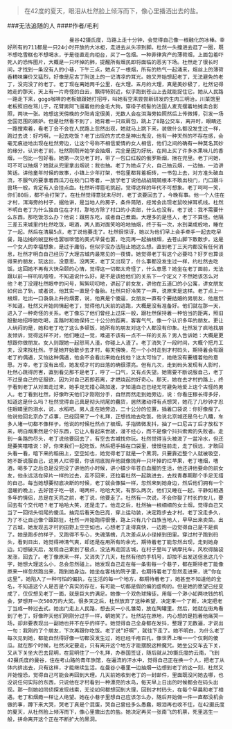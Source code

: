 > 在42度的夏天，眼泪从杜然脸上倾泻而下，像心里播洒出去的盐。

###无法追随的人
####作者/毛利

						曼谷42摄氏度，马路上走十分钟，会觉得自己像一根融化的冰棒。幸好所有的711都是一只24小时开放的大冰柜，走进去从头凉到脚。杜然一头撞进去逛了一圈，既不想吃雪糕也不想喝水，于是径直走向柜台，买了一包烟。一种菲律宾产的薄荷烟，上面包着吓死人的恐怖图片，大概是一只坏掉的肺，提醒所有烟民即将面临的恶劣下场。杜然走了很长时间，才找到一条没有人的小巷，下午三点，她点了一根烟，所有的热气一起涌来，烟丝上的薄荷香精味廉价又猛烈，好像是尼古丁附送上的一记清凉的耳光。她又开始想起老丁，无法避免的老丁，没完没了的老丁。老丁现在离她两千公里，在大理。五月的大理，真是美妙极了，杜然记得她走的那天，天上有一片奇怪的白云，飘得特别近，似乎跑到苍山上去就能捉住它。她从人民路一路走下来，gogo咖啡的老板娘跟她打招呼，叫她有空来尝尝新研发的生肉三明治，川菜馆里老板照旧在骂儿子，花臂男阿飞遛着他的金毛大狗，穿褂子梳髻的法国人麦克摆着地摊卖合影照，两块一张。她想这天傍晚的夕阳肯定很美，无数人会在洱海旁拍照然后上传微博，引发一场全国范围的嫉妒。但是杜然看不到了，她背着一只双肩包，跳上了8路公交车，离开时，眼睛还一路搜索着，看老丁会不会在人民路上忽然出现，她就马上跳下来，装做什么都没发生过一样，跑过去说：好巧啊，一起去吃饭？老丁出现的方式总是神出鬼没，他有一种天然的不存在感，会毫无痕迹地出现在杜然旁边，让这个号称不相信爱情的女人相信，他们之间的确有一种莫名其妙的缘分。认识老丁前，杜然刚刚开始学会抽烟，完全是因为好玩，在网上买了许多水果味儿的香烟，一包比一包好看。她第一次见老丁时，带了一包口红般的俄罗斯烟，揣在兜里。老丁问她，可不可以抽烟？她就从兜里拿出烟说：我也抽。老丁为她点了火，自己抽云烟，一边抽，一边讲笑话。讲他童年时候的故事，小镇上少年打架，书包里都背着板砖，一书包上去，对方准头破血流，不服气的要拿着西瓜刀在校门口等着，一放学老丁说他战战兢兢根本不敢出校门，门口跟斗兽场一般，肯定有人会挂点血。杜然听得眉毛挑起，觉得这样的年代不可想象。老丁呵呵一笑，你们80后，都不会打架了。在杜然觉得意犹未尽时，老丁说要回去了，今晚有事。他一个人住在才村，洱海旁的村子，据他讲，是当地人的房子，条件简陋，经常会出现老鼠咬掉耳机线。杜然不明白老丁为什么独自住在才村，那地方除了村口的小卖部，什么也没有。老丁说：我不需要什么东西。那吃饭怎么办？他说：跟房东吃，或者自己煮面。大理多的是怪人，老丁不算怪。他隔三差五来城里约杜然吃饭，喝酒，两人面对面笑哈哈地抽烟，终于有一次，水到渠成般地，睡在了一起。然后在清晨5点，老丁说他要走了。杜然很惊讶，她以为他们早上会手牵手一起去吃早餐，路边摊的豌豆粉也罢咖啡馆的美式早餐也罢，吃完再一起抽根烟，去苍山脚下散散步。这是一个女人的幸福想象，是过于庸俗，但似乎没办法阻止她这么想。直到老丁三天内都没有任何消息，杜然才明白自己经历了大理古城内最常见的一夜情。她觉得老丁有这个必要吗？好歹也算谈得来的朋友，玩这出，没意思。没两天，老丁又出现了，什么事都没发生过一样，约杜然去吃饭。这回她不再有大快朵颐的心情，觉得这一切都太奇怪了，什么意思？她坐在老丁面前，无法跟以前一样叽叽喳喳，不知道说什么好。是不是该给他们的关系下一个定义？不然她该怎么对他？老丁没理杜然眼中的问号，絮絮叨叨地，讲起了前女友，讲他在五道口的小公寓，讲女朋友如何出了轨，或者说，他其实一直是个备胎。杜然只好冷笑了一声，说原来是这样。老丁点上一根烟，吐出一口袅袅上升的烟雾，说，他真是个傻逼，女朋友一直有个要结婚的男朋友，他居然不知道。杜然又开始同情起老丁，觉得他几天前的逃跑，大概是没有准备好。他们就在那一天，进入了一种奇怪的关系。老丁像忘了他们曾经上过床一般，跟杜然保持着一种恰当的距离，照旧殷勤地招呼她吃喝，走路时和她保持二十公分的距离，客客气气，像一个认识多年的朋友。更让人纳闷的是，她和老丁吃了这么多顿饭，她所有的朋友对这个人都没有印象。杜然发了疯地找朋友倾诉，觉得这样不对，他们睡过一觉，难道不该有一点不一样的关系？男人告诉她：大概是更想跟你做朋友。女人则跟她一起怒骂人渣，你碰上人渣了。老丁消失了一段时间，大概个把月工夫，没来找杜然。于是她开始散步去才村，每天傍晚，花一个小时走到才村码头，期待着会有跟老丁的偶遇，又怕这种偶遇，他会不会看出来她在找他？这太可怕了，她绝没有要缠着他的意思。万幸，老丁没有出现，她发现才村的日落的确很漂亮。但有几次，走到码头发现有人影时，杜然心跳得厉害，直到看见那不是老丁，呼了一口气，又有点失望。她需要不断说服自己，老丁不过是自己的征服欲，因为对自己若即若离，才燃烧起的好奇心。那天，她在去才村的路上，终于看到老丁从对面走过来，她手足无措心跳加速，才知道自己已经无可避免地爱上这个古怪的男人。老丁看到杜然，好像昨天他们才刚刚分手，自然而然走到她旁边，说：你看庄稼长得多好，知道这是什么吗？杜然觉得自己真是彻头彻尾的蠢货，居然激动得有点想哭，她花了几秒钟才忍住眼睛里的泪水，说，水稻吧。男人走在她旁边，二十公分的位置，插着口袋说：你好像瘦了。他说他回北京办了点事，已经回来了一个礼拜，正想找她去吃饭。他说北京城还是乌七八糟，车多人堵一切都不像样子。他说的时候杜然点了根烟，手指微微发抖，抽了一口尼古丁后才放松下来，明白烟果然是个好东西，它让人看起来世故，漫不经心，而不是像个抖抖索索的失败者。走到一条路的尽头，老丁说他要回去了，有空去古城找你玩。杜然觉得当头被泼了一盆冷水，但还是要笑嘻嘻说：好，你来我们一起吃饭。然后把手插在口袋里，慢慢往前走，走了很远，才敢回头看一看，暗下来的稻田上，空空如也，她觉得老丁就是一个黑洞，只要靠近整个人就被吸空，她不断说服自己，这男人烂得很，你该彻底抛弃他就像抛弃一只坏掉的烂苹果，老丁嗜烟，嗜酒，喝多了之后总是没完没了讲他的小时候，讲小镇少年苍白血腥的生活，他还讲他要命的前女友，他永远活在碎片一样的过去，走不回来，还拉着杜然一起跳进去，去找青春期那个手足无措的自己。每当她想要彻底决断的时候，老丁就会像猫一样，忽然来到她身边，然后他们拥有一个温暖的晚上，去好馆子吃一顿，喝两杯，哈哈大笑，有那么两次，他们又睡在一起，平静如相遇多年的情侣，总是在天亮之前，老丁说，他要走了。杜然有一次说，不会你娶了村长的女儿，要回去有个交代吧？老丁哈哈大笑，还是走了。他走之后，杜然抽一根细细的女士烟，觉得自己又当了一回彻头彻尾的傻瓜。抽完后看天色已亮，穿上运动装，决定跑步去才村。老丁没走多久，为了不让自己像个跟踪狂，杜然一开始跑得很慢，路上只有几个白族当地人，早早出来卖菜。出了古城，她发现去才村的田野上空空如也，心想老丁走得真快，一边跑一边觉得自己是不是疯了。她是跑步的样子，又跑得不专心，失魂落魄，几次差点从小径掉到田里。穿过村子跑到码头，看到日出，她觉得神清气爽，却还是在用所有的余光，期待着老丁能忽然出现，走到她身边。幻想破灭后，发现自己累到了极点，没法再走回古城，在村子里叫了辆摩托车，风吹得脑袋发涨，回去了。老丁像原来一样，又消失了几天，杜然有他的手机号，却按不出发送信息这几个字，她想大理这么小，总会忽然碰上。她发现自己走在每一条街每一个巷子，都在期待老丁能像原来一样忽然跑出来，跑到她身边。她坐在客栈的院子里，也期待着老丁忽然走进来，说“你在这里”。她陷入了一种可怕的偏执，在生活的每一个地方，都期待着老丁，她甚至不知道他的全名，不知道这个人是否是个真实的存在，有可能一切都是假的编的虚构的。但是她的愿望已经变成了，仅仅想见老丁一面，就是巨大的满足。她像一个双色球赌徒，用每一个渺小如两块钱的机会，梦想开一次500万的大奖。很多天之后，杜然放弃了这种希望，决定来一个了断，决定把老丁当成一种过去式。她出门走上人民路，想去买一小扎雏菊，放在陶罐里。然后，她就在街角看到了老丁，好像昨天他们刚刚分过手一样，朝她笑了。杜然站在原地，内心想的是抱着他痛哭一场，却非要表现出一副她也并不在乎的样子。她觉得自己全身都在发抖，整理了无数遍，才说出一句：我刚约了个朋友，下次再跟你吃饭。老丁说“好啊”，就往下走了。她不明白，为什么老丁每次见到她，都能自然得好像一切都没发生过，她已经千疮百孔，像世界上唯一一个仅剩的傻瓜。就在那个时候，杜然决定要走，只有离开这个地方才能摆脱这种魔咒。她坐公交车去下关，又从下关坐大巴去昆明，在昆明住了一个礼拜，办泰国签证，随后就从20摄氏度的云南，飞到42摄氏度的曼谷，住在考山路的青年旅馆，在遍流的汗水中，觉得自己正在换一个人，把老丁从体内排出去，只有这样，才能继续生活。在曼谷小巷里一边抽烟一边想到老丁的这一刻，杜然又开始惶恐，觉得自己可能会再回到大理。几天前她收到老丁的一封邮件，里面既没问她去哪，也没说任何实际的东西，只说他在才村看到一种漂亮的水鸟，每天早上日出的时候都会在码头出现。那一刻她如同侦探发现线索，无论如何都想回到大理，回到才村码头，在每个早晨和老丁相遇。老丁和烟瘾一样让人绝望。她在小巷子里想自己应该怎么办，随后开始做一件一直都没机会做的事，蹲下来大哭，哭老丁真是个混蛋，哭自己曾经多么愚蠢，眼泪再也收不住，在42摄氏度的夏天，从杜然脸上倾泻而下，像心里撒出去的盐。她决定再买一张南飞的机票，死里逃生一般，拼命离开这个正在不断扩大的黑洞。			  		
